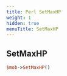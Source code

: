 ```yaml
---
title: Perl SetMaxHP
weight: 1
hidden: true
menuTitle: SetMaxHP
---
```

## SetMaxHP
```perl
$mob->SetMaxHP()
```